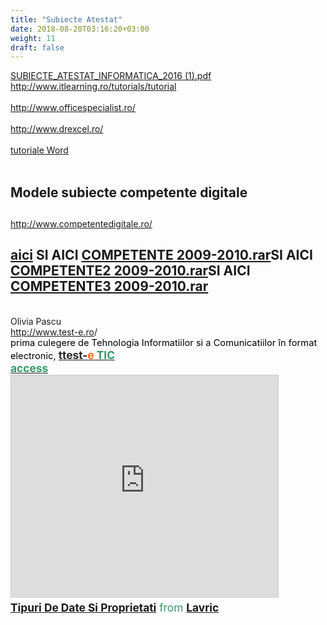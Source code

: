 ```yaml
---
title: "Subiecte Atestat"
date: 2018-08-20T03:16:20+03:00
weight: 11
draft: false
---
```


<html>
  <body>
    <div class="wiki" id="content_view" style="display: block;">
<a href="/files/SUBIECTE_ATESTAT_INFORMATICA_2016%20%281%29.pdf">SUBIECTE_ATESTAT_INFORMATICA_2016 (1).pdf</a><br />
<a class="wiki_link_ext" href="http://www.itlearning.ro/tutorials/tutorialhttp://www.officespecialist.ro/" rel="nofollow">http://www.itlearning.ro/tutorials/tutorial</a><br />
<br />
<a class="wiki_link_ext" href="http://www.officespecialist.ro/" rel="nofollow">http://www.officespecialist.ro/</a><br />
<br />
<a class="wiki_link_ext" href="http://www.drexcel.ro/" rel="nofollow">http://www.drexcel.ro/</a><br />
<br />
<a class="wiki_link" href="http://cntv-tic.wikispaces.com/Word">tutoriale Word</a><br />
<br />
<h2 id="toc0"><a name="x-Modele subiecte competente digitale"></a>Modele subiecte competente digitale</h2>
 <h2 id="toc1"> </h2>
 <a class="wiki_link_ext" href="http://www.competentedigitale.ro/" rel="nofollow">http://www.competentedigitale.ro/</a><br />
<h2 id="toc2"><a name="x-aici SI AICI file:COMPETENTE 2009-2010.rarSI AICI file:COMPETENTE2 2009-2010.rarSI AICI file:COMPETENTE3 2009-2010.rar"></a><a class="wiki_link_ext" href="http://subiecte2011.edu.ro/bacalaureat/Modele_de_subiecte/Certificare_competente/" rel="nofollow" target="_blank">aici</a> SI AICI <a href="/files/COMPETENTE%202009-2010.rar">COMPETENTE 2009-2010.rar</a>SI AICI <a href="/files/COMPETENTE2%202009-2010.rar">COMPETENTE2 2009-2010.rar</a>SI AICI <a href="/files/COMPETENTE3%202009-2010.rar">COMPETENTE3 2009-2010.rar</a></h2>
 <br />
Olivia Pascu<br />
<a class="wiki_link_ext" href="http://www.test-e.ro/" rel="nofollow" target="_blank">http://www.test-e.ro</a>/<br />
<span style="color: #000000; font-size: 14.6667px;">prima culegere de Tehnologia Informatiilor si a Comunicatiilor în format electronic, </span><span style="font-size: 17.3333px;"><strong><u><span style="color: #292929;">t</span></u></strong><strong><u><span style="color: #292929;">test-</span></u></strong><strong><u><span style="color: #ff6600;">e</span></u></strong><strong><u><span style="color: #339966;"> TIC</span></u></strong></span><br />
<span style="font-size: 17.3333px;"><strong><u><span style="color: #339966;">access</span></u></strong></span><br />
<span style="color: #339966; font-size: 17.3333px;"><iframe src="http://www.slideshare.net/slideshow/embed_code/3073156" width="427" height="356" frameborder="0" marginwidth="0" marginheight="0" scrolling="no" style="border:1px solid #CCC;border-width:1px 1px 0;margin-bottom:5px" allowfullscreen="" webkitallowfullscreen="" mozallowfullscreen=""></iframe>
<div style="margin-bottom:5px"><strong><a href="http://www.slideshare.net/doinalavric/tipuri-de-date-si-proprietati" title="Tipuri De Date Si Proprietati" target="_blank" rel="nofollow">Tipuri De Date Si Proprietati</a></strong> from <strong><a href="http://www.slideshare.net/doinalavric" target="_blank" rel="nofollow">Lavric</a></strong></div></span>
    </div>
  </body>
</html>